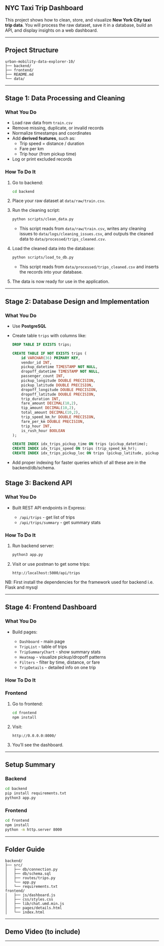 ## NYC Taxi Trip Dashboard

This project shows how to clean, store, and visualize **New York City taxi trip data**.
You will process the raw dataset, save it in a database, build an API, and display insights on a web dashboard.

---

## Project Structure

```
urban-mobility-data-explorer-10/
├── backend/ 
├── frontend/
├── README.md
└── data/
```

---
## Stage 1: Data Processing and Cleaning

### What You Do

* Load raw data from `train.csv`
* Remove missing, duplicate, or invalid records
* Normalize timestamps and coordinates
* Add **derived features**, such as:
    * Trip speed = distance / duration
    * Fare per km
    * Trip hour (from pickup time)
* Log or print excluded records

### How To Do It

1. Go to backend:

    ```bash
    cd backend
    ```

2. Place your raw dataset at `data/raw/train.csv`.

3. Run the cleaning script:

    ```bash
    python scripts/clean_data.py
    ```

    - This script reads from `data/raw/train.csv`, writes any cleaning issues to `data/logs/cleaning_issues.csv`, and outputs the cleaned data to `data/processed/trips_cleaned.csv`.

4. Load the cleaned data into the database:

    ```bash
    python scripts/load_to_db.py
    ```

    - This script reads from `data/processed/trips_cleaned.csv` and inserts the records into your database.

5. The data is now ready for use in the application.

---

## Stage 2: Database Design and Implementation

### What You Do

* Use **PostgreSQL**
* Create table `trips` with columns like:

    ```sql
    DROP TABLE IF EXISTS trips;

    CREATE TABLE IF NOT EXISTS trips (
        id VARCHAR(36) PRIMARY KEY,
        vendor_id INT,
        pickup_datetime TIMESTAMP NOT NULL,
        dropoff_datetime TIMESTAMP NOT NULL,
        passenger_count INT,
        pickup_longitude DOUBLE PRECISION,
        pickup_latitude DOUBLE PRECISION,
        dropoff_longitude DOUBLE PRECISION,
        dropoff_latitude DOUBLE PRECISION,
        trip_duration INT,
        fare_amount DECIMAL(10,2),
        tip_amount DECIMAL(10,2),
        total_amount DECIMAL(10,2),
        trip_speed_km_hr DOUBLE PRECISION,
        fare_per_km DOUBLE PRECISION,
        trip_hour INT,
        is_rush_hour BOOLEAN
    );

    CREATE INDEX idx_trips_pickup_time ON trips (pickup_datetime);
    CREATE INDEX idx_trips_speed ON trips (trip_speed_km_hr);
    CREATE INDEX idx_trips_pickup_loc ON trips (pickup_latitude, pickup_longitude);
    ```

* Add proper indexing for faster queries which of all these are in the backend/db/schema.

## Stage 3: Backend API

### What You Do

* Built REST API endpoints in Express:

    * `/api/trips` - get list of trips
    * `/api/trips/summary` - get summary stats

### How To Do It

1. Run backend server:

     ```bash
     python3 app.py
     ```
2. Visit or use postman to get some trips:

     ```
     http://localhost:5000/api/trips
     ```
NB: First install the dependencies for the framework used for backend i.e. Flask and mysql

---

## Stage 4: Frontend Dashboard

### What You Do

* Build pages:

    * `Dashboard` - main page
    * `TripList` - table of trips
    * `TripSummaryChart` - show summary stats
    * `Heatmap` - visualize pickup/dropoff patterns
    * `Filters` - filter by time, distance, or fare
    * `TripDetails` - detailed info on one trip

### How To Do It

### Frontend

1. Go to frontend:

     ```bash
     cd frontend
     npm install
     
     ```
2. Visit:

     ```
     http://0.0.0.0:8000/
     ```
3. You’ll see the dashboard.

---

## Setup Summary

### Backend

```bash
cd backend
pip install requirements.txt
python3 app.py
```

### Frontend

```bash
cd frontend
npm install
python -m http.server 8000
```


---

## Folder Guide

```
backend/
├── src/
│   ├── db/connection.py
│   ├── db/schema.sql
│   ├── routes/trips.py
│   └── app.py
│   └── requirements.txt
frontend/
│   ├── js/dashboard.js
│   ├── css/styles.css
│   ├── lib/chat.umd.min.js
│   ├── pages/details.html
│   └── index.html
```

---

## Demo Video (to include)



---
